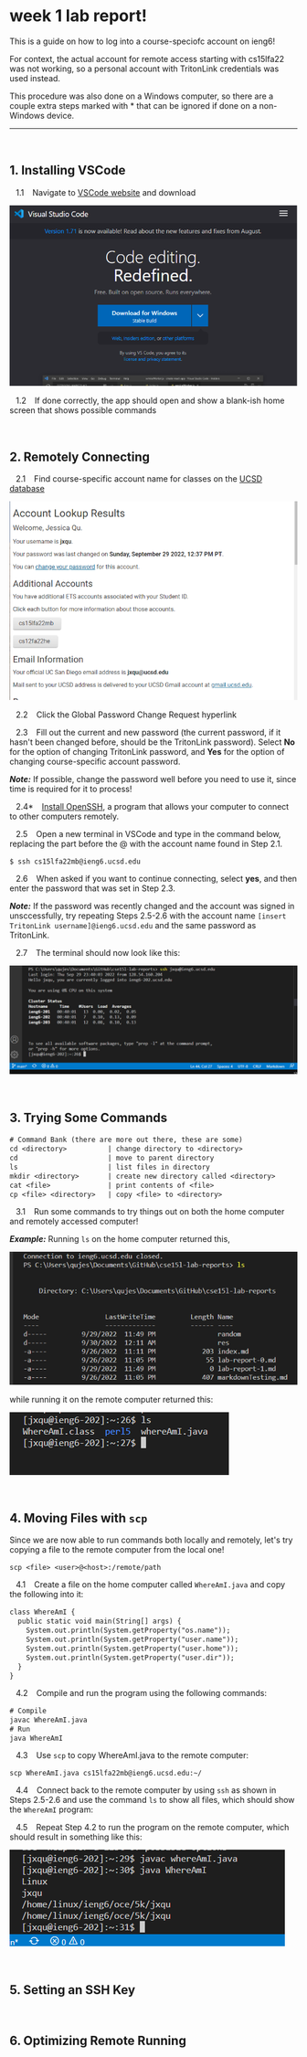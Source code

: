 # week 1 lab report!

This is a guide on how to log into a course-speciofc account on ieng6! 

For context, the actual account for remote access starting with cs15lfa22 was not working, so a personal account with TritonLink credentials was used instead.

This procedure was also done on a Windows computer, so there are a couple extra steps marked with * that can be ignored if done on a non-Windows device.

---
&nbsp;

## 1. Installing VSCode
&ensp; 1.1 &ensp; Navigate to [VSCode website](https://code.visualstudio.com/) and download

![Image](res\lab1\installVS.png)

&ensp; 1.2 &ensp; If done correctly, the app should open and show a blank-ish home screen that shows possible commands

&nbsp;

## 2. Remotely Connecting
&ensp; 2.1 &ensp; Find course-specific account name for classes on the [UCSD database](https://sdacs.ucsd.edu/~icc/index.php)

![Image](res\lab1\accountLookup.png)

&ensp; 2.2 &ensp; Click the Global Password Change Request hyperlink

&ensp; 2.3 &ensp; Fill out the current and new password (the current password, if it hasn't been changed before, should be the TritonLink password). Select **No** for the option of changing TritonLink password, and **Yes** for the option of changing course-specific account password.

***Note:*** If possible, change the password well before you need to use it, since time is required for it to process!

&ensp; 2.4* &ensp; [Install OpenSSH](https://docs.microsoft.com/en-us/windows-server/administration/openssh/openssh_install_firstuse), a program that allows your computer to connect to other computers remotely. 

&ensp; 2.5 &ensp; Open a new terminal in VSCode and type in the command below, replacing the part before the @ with the account name found in Step 2.1.

```
$ ssh cs15lfa22mb@ieng6.ucsd.edu
```

&ensp; 2.6 &ensp; When asked if you want to continue connecting, select **yes**, and then enter the password that was set in Step 2.3.

***Note:*** If the password was recently changed and the account was signed in unsccessfully, try repeating Steps 2.5-2.6 with the account name ```[insert TritonLink username]@ieng6.ucsd.edu``` and the same password as TritonLink.

&ensp; 2.7 &ensp; The terminal should now look like this:

![Image](res\lab1\connected.png)

&nbsp;

## 3. Trying Some Commands

``` 
# Command Bank (there are more out there, these are some)
cd <directory>          | change directory to <directory>
cd                      | move to parent directory
ls                      | list files in directory
mkdir <directory>       | create new directory called <directory>
cat <file>              | print contents of <file>
cp <file> <directory>   | copy <file> to <directory>
```

&ensp; 3.1 &ensp; Run some commands to try things out on both the home computer and remotely accessed computer!

***Example:*** Running ```ls``` on the home computer returned this, 
&nbsp;

![Image](res\lab1\homeCommandEx.png)

while running it on the remote computer returned this:
&nbsp;

![Image](res\lab1\remoteCommandEx.png)

&nbsp;

## 4. Moving Files with ```scp```
Since we are now able to run commands both locally and remotely, let's try copying a file to the remote computer from the local one!

``` 
scp <file> <user>@<host>:/remote/path
```

&ensp; 4.1 &ensp; Create a file on the home computer called ```WhereAmI.java``` and copy the following into it:
```
class WhereAmI {
  public static void main(String[] args) {
    System.out.println(System.getProperty("os.name"));
    System.out.println(System.getProperty("user.name"));
    System.out.println(System.getProperty("user.home"));
    System.out.println(System.getProperty("user.dir"));
  }
}
```

&ensp; 4.2 &ensp; Compile and run the program using the following commands:

```
# Compile
javac WhereAmI.java
# Run
java WhereAmI
```

&ensp; 4.3 &ensp; Use ```scp``` to copy WhereAmI.java to the remote computer:

```
scp WhereAmI.java cs15lfa22mb@ieng6.ucsd.edu:~/
```

&ensp; 4.4 &ensp; Connect back to the remote computer by using ```ssh``` as shown in Steps 2.5-2.6 and use the command ```ls``` to show all files, which should show the ```WhereAmI``` program:

&ensp; 4.5 &ensp; Repeat Step 4.2 to run the program on the remote computer, which should result in something like this:

![Image](res\lab1\remoteRun.png)


&nbsp;

## 5. Setting an SSH Key


&nbsp;

## 6. Optimizing Remote Running


